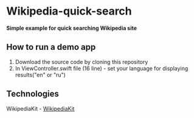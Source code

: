 # Wikipedia-quick-search

**Simple example for quick searching Wikipedia site**

## How to run a demo app

1) Download the source code by cloning this repository
2) In ViewController.swift file (16 line) - set your language for displaying results("en" or "ru")

## Technologies
WikipediaKit - [WikipediaKit](https://github.com/Raureif/WikipediaKit)<br/>
